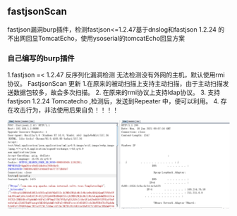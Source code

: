 ## fastjsonScan
fastjson漏洞burp插件，检测fastjson&lt;=1.2.47基于dnslog和fastjson 1.2.24 的不出网回显TomcatEcho，使用ysoserial的tomcatEcho回显方案

### 自己编写的burp插件
1.fastjson =< 1.2.47 反序列化漏洞检测
   无法检测没有外网的主机，默认使用rmi协议。
FastjsonScan 更新
1.在原来的被动扫描上支持主动扫描，由于主动扫描发送数据包较多，故会多次扫描。
2. 在原来的rmi协议上支持ldap协议。
3. 支持fastjson 1.2.24 Tomcatecho ,检测后，发送到Repeater 中，便可以利用。
4. 存在攻击行为，非法使用后果自负！！！！

![](%E5%BE%AE%E4%BF%A1%E6%88%AA%E5%9B%BE_20210118170804.png)
